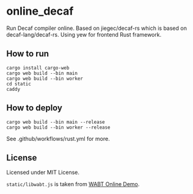 # online_decaf

Run Decaf compiler online. Based on jiegec/decaf-rs which is based on decaf-lang/decaf-rs. Using yew for frontend Rust framework.

## How to run

```shell
cargo install cargo-web
cargo web build --bin main
cargo web build --bin worker
cd static
caddy
```

## How to deploy

```shell
cargo web build --bin main --release
cargo web build --bin worker --release
```

See .github/workflows/rust.yml for more.

## License

Licensed under MIT License.

`static/libwabt.js` is taken from [WABT Online Demo](https://webassembly.github.io/wabt/demo/wat2wasm/).
